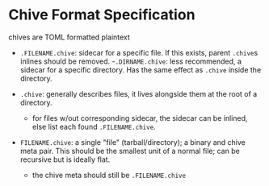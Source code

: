 # Chive Format Specification

chives are TOML formatted plaintext

- `.FILENAME.chive`: sidecar for a specific file. If this exists, parent `.chive`s inlines should be removed. 
-`.DIRNAME.chive`: less recommended, a sidecar for a specific directory. Has the same effect as `.chive` inside the directory.

- `.chive`: generally describes files, it lives alongside them at the root of a directory.
  - for files w/out corresponding sidecar, the sidecar can be inlined, else list each found `.FILENAME.chive`.

- `FILENAME.chive`: a single "file" (tarball/directory); a binary and chive meta pair. This should be the smallest unit of a normal file; can be recursive but is ideally flat.
  - the chive meta should still be `.FILENAME.chive`
